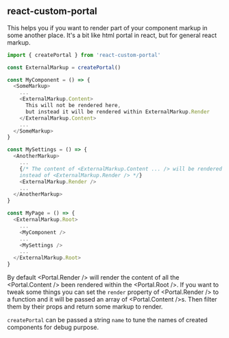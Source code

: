 ## react-custom-portal

This helps you if you want to render part of your component markup in some another place.
It's a bit like html portal in react, but for general react markup.

```js
import { createPortal } from 'react-custom-portal'

const ExternalMarkup = createPortal()

const MyComponent = () => {
  <SomeMarkup>
    ...
    <ExternalMarkup.Content>
      This will not be rendered here,
      but instead it will be rendered within ExternalMarkup.Render
    </ExternalMarkup.Content>
    ...
  </SomeMarkup>
}

const MySettings = () => {
  <AnotherMarkup>
    ...
    {/* The content of <ExternalMarkup.Content ... /> will be rendered here
    instead of <ExternalMarkup.Render /> */}
    <ExternalMarkup.Render />
    ...
  </AnotherMarkup>
}

const MyPage = () => {
  <ExternalMarkup.Root>
    ...
    <MyComponent />
    ...
    <MySettings />
    ...
  </ExternalMarkup.Root>
}

```

By default &lt;Portal.Render /> will render the content of  all the &lt;Portal.Content />  been rendered within the &lt;Portal.Root />. If you want to tweak some things you can set the `render` property of &lt;Portal.Render /> to a function and it will be passed an array of &lt;Portal.Content />s. Then filter them by their props and return some markup to render.

`createPortal` can be passed a string `name` to tune the names of created components for debug purpose.

